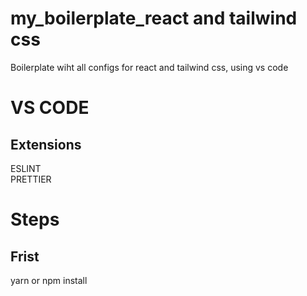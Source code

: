 # my_boilerplate_react and tailwind css
Boilerplate wiht all configs for react and tailwind css, using vs code 

# VS CODE
## Extensions 
ESLINT <br /> 
PRETTIER <br /> 

# Steps
## Frist 
yarn or npm install <br />



